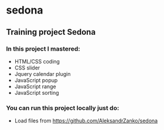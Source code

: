 # sedona

## Training project Sedona

### In this project I mastered:
* HTML/CSS coding
* CSS slider
* Jquery сalendar plugin 
* JavaScript popup
* JavaScript range
* JavaScript sorting


### You can run this project locally just do:
* Load files from https://github.com/AleksandrZanko/sedona
